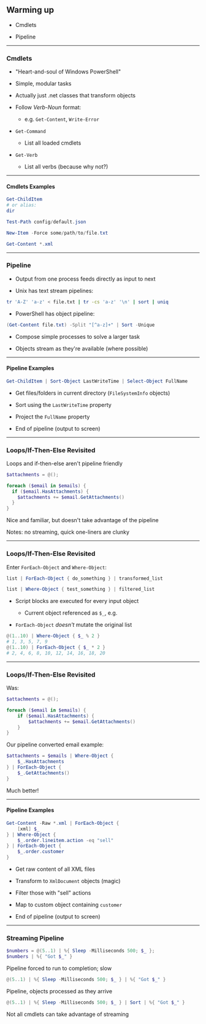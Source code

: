 ## Warming up

* Cmdlets

* Pipeline

---

### Cmdlets

* "Heart-and-soul of Windows PowerShell"

* Simple, modular tasks

* Actually just .net classes that transform objects

* Follow _Verb_-_Noun_ format:

	* e.g. `Get-Content`, `Write-Error`
	
* `Get-Command`

	* List all loaded cmdlets

* `Get-Verb`

	* List all verbs (because why not?)

---

#### Cmdlets Examples


```powershell
Get-ChildItem
# or alias:
dir
```
```powershell
Test-Path config/default.json
```
```powershell
New-Item -Force some/path/to/file.txt
```
```powershell
Get-Content *.xml
```

---

### Pipeline

* Output from one process feeds directly as input to next

* Unix has text stream pipelines:
```bash
tr 'A-Z' 'a-z' < file.txt | tr -cs 'a-z' '\n' | sort | uniq
```

* PowerShell has object pipeline:
```powershell
(Get-Content file.txt) -Split "[^a-z]+" | Sort -Unique
```

* Compose simple processes to solve a larger task

* Objects stream as they're available (where possible)

---

#### Pipeline Examples

```powershell
Get-ChildItem | Sort-Object LastWriteTime | Select-Object FullName
```

* Get files/folders in current directory
  (`FileSystemInfo` objects)

* Sort using the `LastWriteTime` property

* Project the `FullName` property

* End of pipeline (output to screen)

---

### Loops/If-Then-Else Revisited

Loops and if-then-else aren't pipeline friendly

```powershell
$attachments = @();

foreach ($email in $emails) {
  if ($email.HasAttachments) {
    $attachments += $email.GetAttachments()
  }
}
```

Nice and familiar, but doesn't take advantage of the pipeline

Notes: no streaming, quick one-liners are clunky

---

### Loops/If-Then-Else Revisited

Enter `ForEach-Object` and `Where-Object`:

```powershell
list | ForEach-Object { do_something } | transformed_list

list | Where-Object { test_something } | filtered_list
```

* Script blocks are executed for every input object
	* Current object referenced as `$_`, e.g.

* `ForEach-Object` _doesn't_ mutate the original list

```powershell
@(1..10) | Where-Object { $_ % 2 }
# 1, 3, 5, 7, 9
@(1..10) | ForEach-Object { $_ * 2 }
# 2, 4, 6, 8, 10, 12, 14, 16, 18, 20
```

---

### Loops/If-Then-Else Revisited

Was:

```powershell
$attachments = @();

foreach ($email in $emails) {
	if ($email.HasAttachments) {
		$attachments += $email.GetAttachments()
	}
}
```

Our pipeline converted email example:

```powershell
$attachments = $emails | Where-Object {
	$_.HasAttachments
} | ForEach-Object {
	$_.GetAttachments()
}
```

Much better!

---

#### Pipeline Examples

```powershell
Get-Content -Raw *.xml | ForEach-Object {
	[xml] $_
} | Where-Object {
	$_.order.lineitem.action -eq "sell"
} | ForEach-Object {
	$_.order.customer
}
```

* Get raw content of all XML files

* Transform to `XmlDocument` objects (magic)

* Filter those with "sell" actions

* Map to custom object containing `customer`

* End of pipeline (output to screen)

---

### Streaming Pipeline


```powershell
$numbers = @(5..1) | %{ Sleep -Milliseconds 500; $_ };
$numbers | %{ "Got $_" }
```

Pipeline forced to run to completion; slow

```powershell
@(5..1) | %{ Sleep -Milliseconds 500; $_ } | %{ "Got $_" }
```

Pipeline, objects processed as they arrive

```powershell
@(5..1) | %{ Sleep -Milliseconds 500; $_ } | Sort | %{ "Got $_" }
```

Not all cmdlets can take advantage of streaming